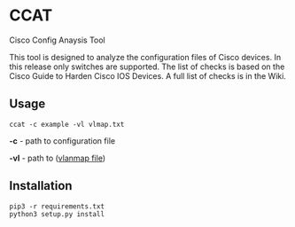 # CCAT
Cisco Config Anaysis Tool

This tool is designed to analyze the configuration files of Cisco devices. In this release only switches are supported. The list of checks is based on the Cisco Guide to Harden Cisco IOS Devices.
A full list of checks is in the Wiki.
## Usage  

`ccat -c example -vl vlmap.txt` 

**-c** - path to configuration file

**-vl** - path to ([vlanmap file](https://github.com/cisco-config-analysis-tool/ccat/wiki/Lan-map-file))

## Installation  

`pip3 -r requirements.txt`  
`python3 setup.py install`  
